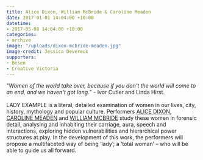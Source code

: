 ```yaml
---
title: Alice Dixon, William McBride & Caroline Meaden
date: 2017-01-01 14:04:00 +10:00
datetime: 
- 2017-05-08 14:04:00 +10:00
categories:
- archive
image: "/uploads/dixon-mcbride-meaden.jpg"
image-credit: Jessica Devereux
supporters:
- Besen
- Creative Victoria
---
```


"_Women of the world take over, because if you don't the world will come to an end, and we haven't got long._" - Ivor Cutler and Linda Hirst.<br>
 <br>
LADY EXAMPLE is a literal, detailed examination of women in our lives, city, history, mythology and popular culture. Performers [ALICE DIXON, CAROLINE MEADEN](http://aliceandcaroline.com.au) and [WILLIAM MCBRIDE](http://oddbody.weebly.com/the-bodies.html) study these women in forensic detail, analysing and inhabiting their carriage, aura, speech and interactions, exploring hidden vulnerabilities and hierarchical power structures at play. In the development of this work, the performers will propose a multifaceted way of being ‘lady’; a ‘total woman’ – who will be able to guide us all forward.

